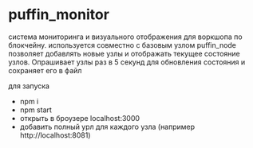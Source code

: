# puffin_monitor

система мониторинга и визуального отображения для воркшопа по блокчейну.
используется совместно с базовым узлом puffin_node
позволяет добавлять новые узлы и отображать текущее состояние узлов.
Опрашивает узлы раз в 5 секунд для обновления состояния и сохраняет его в файл

для запуска
* npm i
* npm start
* открыть в броузере localhost:3000
* добавить полный урл для каждого узла (например http://localhost:8081)
